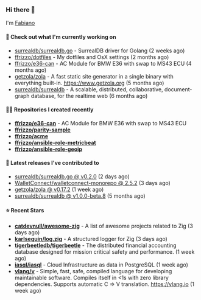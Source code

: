 ### Hi there 👋

I'm [Fabiano](https://ffrizzo.com)

#### 👷 Check out what I'm currently working on


- [surrealdb/surrealdb.go](https://github.com/surrealdb/surrealdb.go) - SurrealDB driver for Golang (2 weeks ago)
- [ffrizzo/dotfiles](https://github.com/ffrizzo/dotfiles) - My dotfiles and OsX settings (2 months ago)
- [ffrizzo/e36-can](https://github.com/ffrizzo/e36-can) - AC Module for BMW E36 with swap to MS43 ECU (4 months ago)
- [getzola/zola](https://github.com/getzola/zola) - A fast static site generator in a single binary with everything built-in. https://www.getzola.org (5 months ago)
- [surrealdb/surrealdb](https://github.com/surrealdb/surrealdb) - A scalable, distributed, collaborative, document-graph database, for the realtime web (6 months ago)

#### 👨‍💻 Repositories I created recently
- **[ffrizzo/e36-can](https://github.com/ffrizzo/e36-can)** - AC Module for BMW E36 with swap to MS43 ECU
- **[ffrizzo/parity-sample](https://github.com/ffrizzo/parity-sample)**
- **[ffrizzo/acme](https://github.com/ffrizzo/acme)**
- **[ffrizzo/ansible-role-metricbeat](https://github.com/ffrizzo/ansible-role-metricbeat)**
- **[ffrizzo/ansible-role-geoip](https://github.com/ffrizzo/ansible-role-geoip)**

#### 🚀 Latest releases I've contributed to


- [surrealdb/surrealdb.go @ v0.2.0](https://github.com/surrealdb/surrealdb.go/releases/tag/v0.2.0) (2 days ago)
- [WalletConnect/walletconnect-monorepo @ 2.5.2](https://github.com/WalletConnect/walletconnect-monorepo/releases/tag/2.5.2) (3 days ago)
- [getzola/zola @ v0.17.2](https://github.com/getzola/zola/releases/tag/v0.17.2) (1 week ago)
- [surrealdb/surrealdb @ v1.0.0-beta.8](https://github.com/surrealdb/surrealdb/releases/tag/v1.0.0-beta.8) (5 months ago)

#### ⭐ Recent Stars


- **[catdevnull/awesome-zig](https://github.com/catdevnull/awesome-zig)** - A list of awesome projects related to Zig (3 days ago)
- **[karlseguin/log.zig](https://github.com/karlseguin/log.zig)** - A structured logger for Zig (3 days ago)
- **[tigerbeetledb/tigerbeetle](https://github.com/tigerbeetledb/tigerbeetle)** - The distributed financial accounting database designed for mission critical safety and performance. (1 week ago)
- **[iasql/iasql](https://github.com/iasql/iasql)** - Cloud Infrastructure as data in PostgreSQL (1 week ago)
- **[vlang/v](https://github.com/vlang/v)** - Simple, fast, safe, compiled language for developing maintainable software. Compiles itself in &lt;1s with zero library dependencies. Supports automatic C =&gt; V translation. https://vlang.io (1 week ago)
